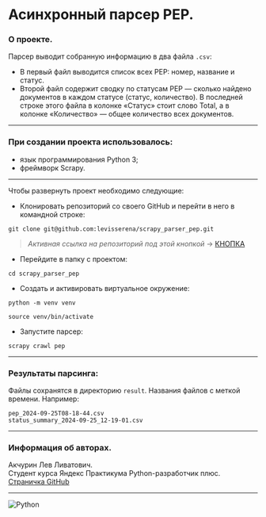 # Асинхронный парсер PEP.
### О проекте.
Парсер выводит собранную информацию в два файла `.csv`:
- В первый файл выводится список всех PEP: номер, название и статус.
- Второй файл содержит сводку по статусам PEP — сколько найдено документов в каждом статусе (статус, количество). В последней строке этого файла в колонке «Статус» стоит слово Total, а в колонке «Количество» — общее количество всех документов.
___
### При создании проекта использовалось:
- язык программирования Python 3;
- фреймворк Scrapy.
___
Чтобы развернуть проект необходимо следующие:
- Клонировать репозиторий со своего GitHub и перейти в него в командной строке:

```
git clone git@github.com:levisserena/scrapy_parser_pep.git
```
>*Активная ссылка на репозиторий под этой кнопкой* -> [КНОПКА](https://github.com/levisserena/scrapy_parser_pep)
- Перейдите в папку с проектом:
```
cd scrapy_parser_pep
```
- Создать и активировать виртуальное окружение:

```
python -m venv venv
```

```
source venv/bin/activate
```

- Запустите парсер:

```
scrapy crawl pep
```
___
### Результаты парсинга:
Файлы сохранятся в директорию `result`.
Названия файлов с меткой времени. Например:
```
pep_2024-09-25T08-18-44.csv
status_summary_2024-09-25_12-19-01.csv
```
___
### Информация об авторах.
Акчурин Лев Ливатович.<br>Студент курса Яндекс Практикума Python-разработчик плюс.<br>
[Страничка GitHub](https://github.com/levisserena)
___
![Python](https://img.shields.io/badge/python-3670A0?style=for-the-badge&logo=python&logoColor=ffdd54)